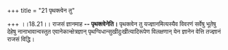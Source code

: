 +++
title = "21 पृथक्त्वेन तु"

+++
।।18.21।। राजसं ज्ञानमाह **-- पृथक्त्वेनेति।** पृथक्त्वेन तु
यज्ज्ञानमित्यस्यैव विवरणं सर्वेषु भूतेषु देहेषु नानाभावान्वस्तुत
एवानेकान्क्षेत्रज्ञान् पृथग्विधान्सुखीदुःखीत्यादिरूपेण विलक्षणान् येन
ज्ञानेन वेत्ति तज्ज्ञानं राजसं विद्धि।
